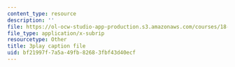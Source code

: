 ```yaml
---
content_type: resource
description: ''
file: https://ol-ocw-studio-app-production.s3.amazonaws.com/courses/18-01sc-single-variable-calculus-fall-2010/bf21997f7a5a49fb82683fbf43d40ecf_JXPe2J069c.srt
file_type: application/x-subrip
resourcetype: Other
title: 3play caption file
uid: bf21997f-7a5a-49fb-8268-3fbf43d40ecf
---
```

